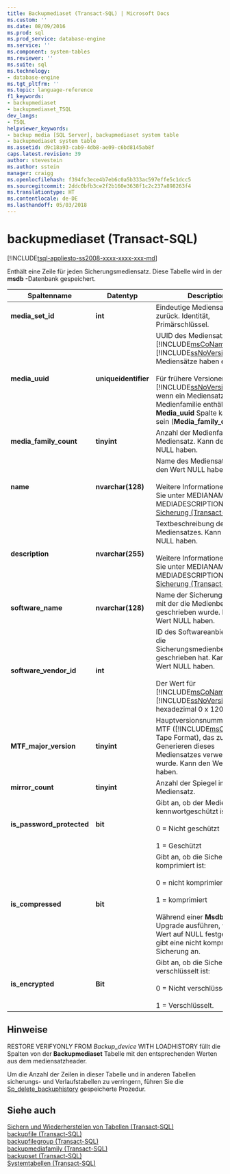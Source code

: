 ```yaml
---
title: Backupmediaset (Transact-SQL) | Microsoft Docs
ms.custom: ''
ms.date: 08/09/2016
ms.prod: sql
ms.prod_service: database-engine
ms.service: ''
ms.component: system-tables
ms.reviewer: ''
ms.suite: sql
ms.technology:
- database-engine
ms.tgt_pltfrm: ''
ms.topic: language-reference
f1_keywords:
- backupmediaset
- backupmediaset_TSQL
dev_langs:
- TSQL
helpviewer_keywords:
- backup media [SQL Server], backupmediaset system table
- backupmediaset system table
ms.assetid: d9c18a93-cab9-4db8-ae09-c6bd8145ab8f
caps.latest.revision: 39
author: stevestein
ms.author: sstein
manager: craigg
ms.openlocfilehash: f394fc3ece4b7eb6c0a5b333ac597effe5c1dcc5
ms.sourcegitcommit: 2ddc0bfb3ce2f2b160e3638f1c2c237a898263f4
ms.translationtype: HT
ms.contentlocale: de-DE
ms.lasthandoff: 05/03/2018
---
```

# <a name="backupmediaset-transact-sql"></a>backupmediaset (Transact-SQL)
[!INCLUDE[tsql-appliesto-ss2008-xxxx-xxxx-xxx-md](../../includes/tsql-appliesto-ss2008-xxxx-xxxx-xxx-md.md)]

  Enthält eine Zeile für jeden Sicherungsmediensatz. Diese Tabelle wird in der **msdb** -Datenbank gespeichert.  
 
  
|Spaltenname|Datentyp|Description|  
|-----------------|---------------|-----------------|  
|**media_set_id**|**int**|Eindeutige Mediensatz-ID zurück. Identität, Primärschlüssel.|  
|**media_uuid**|**uniqueidentifier**|UUID des Mediensatzes. Alle [!INCLUDE[msCoName](../../includes/msconame-md.md)] [!INCLUDE[ssNoVersion](../../includes/ssnoversion-md.md)] -Mediensätze haben eine UUID.<br /><br /> Für frühere Versionen von [!INCLUDE[ssNoVersion](../../includes/ssnoversion-md.md)]jedoch, wenn ein Mediensatz nur eine Medienfamilie enthält die **Media_uuid** Spalte kann NULL sein (**Media_family_count** 1).|  
|**media_family_count**|**tinyint**|Anzahl der Medienfamilien im Mediensatz. Kann den Wert NULL haben.|  
|**name**|**nvarchar(128)**|Name des Mediensatzes. Kann den Wert NULL haben.<br /><br /> Weitere Informationen finden Sie unter MEDIANAME und MEDIADESCRIPTION in [Sicherung &#40;Transact-SQL&#41;](../../t-sql/statements/backup-transact-sql.md).|  
|**description**|**nvarchar(255)**|Textbeschreibung des Mediensatzes. Kann den Wert NULL haben.<br /><br /> Weitere Informationen finden Sie unter MEDIANAME und MEDIADESCRIPTION in [Sicherung &#40;Transact-SQL&#41;](../../t-sql/statements/backup-transact-sql.md).|  
|**software_name**|**nvarchar(128)**|Name der Sicherungssoftware, mit der die Medienbezeichnung geschrieben wurde. Kann den Wert NULL haben.|  
|**software_vendor_id**|**int**|ID des Softwareanbieters, der die Sicherungsmedienbezeichnung geschrieben hat. Kann den Wert NULL haben.<br /><br /> Der Wert für [!INCLUDE[msCoName](../../includes/msconame-md.md)] [!INCLUDE[ssNoVersion](../../includes/ssnoversion-md.md)] hexadezimal 0 x 1200 ist.|  
|**MTF_major_version**|**tinyint**|Hauptversionsnummer von MTF ([!INCLUDE[msCoName](../../includes/msconame-md.md)] Tape Format), das zum Generieren dieses Mediensatzes verwendet wurde. Kann den Wert NULL haben.|  
|**mirror_count**|**tinyint**|Anzahl der Spiegel im Mediensatz.|  
|**is_password_protected**|**bit**|Gibt an, ob der Mediensatz kennwortgeschützt ist:<br /><br /> 0 = Nicht geschützt<br /><br /> 1 = Geschützt|  
|**is_compressed**|**bit**|Gibt an, ob die Sicherung komprimiert ist:<br /><br /> 0 = nicht komprimiert<br /><br /> 1 = komprimiert<br /><br /> Während einer **Msdb** ein Upgrade ausführen, wird dieser Wert auf NULL festgelegt. Dies gibt eine nicht komprimierte Sicherung an.|  
|**is_encrypted**|**Bit**|Gibt an, ob die Sicherung verschlüsselt ist:<br /><br /> 0 = Nicht verschlüsselt<br /><br /> 1 = Verschlüsselt.|  
  
## <a name="remarks"></a>Hinweise  
 RESTORE VERIFYONLY FROM *Backup_device* WITH LOADHISTORY füllt die Spalten von der **Backupmediaset** Tabelle mit den entsprechenden Werten aus dem mediensatzheader.  
  
 Um die Anzahl der Zeilen in dieser Tabelle und in anderen Tabellen sicherungs- und Verlaufstabellen zu verringern, führen Sie die [Sp_delete_backuphistory](../../relational-databases/system-stored-procedures/sp-delete-backuphistory-transact-sql.md) gespeicherte Prozedur.  
  
## <a name="see-also"></a>Siehe auch  
 [Sichern und Wiederherstellen von Tabellen &#40;Transact-SQL&#41;](../../relational-databases/system-tables/backup-and-restore-tables-transact-sql.md)   
 [backupfile &#40;Transact-SQL&#41;](../../relational-databases/system-tables/backupfile-transact-sql.md)   
 [backupfilegroup &#40;Transact-SQL&#41;](../../relational-databases/system-tables/backupfilegroup-transact-sql.md)   
 [backupmediafamily &#40;Transact-SQL&#41;](../../relational-databases/system-tables/backupmediafamily-transact-sql.md)   
 [backupset &#40;Transact-SQL&#41;](../../relational-databases/system-tables/backupset-transact-sql.md)   
 [Systemtabellen &#40;Transact-SQL&#41;](../../relational-databases/system-tables/system-tables-transact-sql.md)  
  
  
